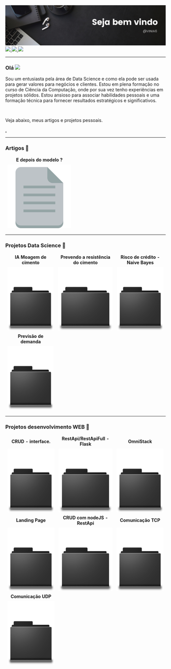 <img src="https://github.com/VINIA6/VINIA6/blob/master/b4.png">

<a href="mailto:viniciusdeassisazevedo@hotmail.com">
  <img src="https://img.shields.io/badge/Gmail-D14836?style=for-the-badge&logo=gmail&logoColor=white" height="20" />
</a>
 <a href="https://www.linkedin.com/in/vin%C3%ADcius-de-assis-53a1b6190">
  <img src="https://img.shields.io/badge/linkedin-%230077B5.svg?&style=for-the-badge&logo=linkedin&logoColor=white" height="20" />
</a>
<a href="https://www.instagram.com/viniciusdeassisazevedo/">
  <img src="https://img.shields.io/badge/instagram-%23E4405F.svg?&style=for-the-badge&logo=instagram&logoColor=white" height="20" />
</a>

---

### Olá <img src="https://media.giphy.com/media/hvRJCLFzcasrR4ia7z/giphy.gif" width="25px">

<p>Sou um entusiasta pela área de Data Science e como ela pode ser usada para gerar valores para negócios e clientes. Estou em plena formação no curso de Ciência da Computação, onde por sua vez tenho experiências em projetos sólidos. Estou ansioso para associar habilidades pessoais e uma formação técnica para fornecer resultados estratégicos e significativos.</p>
<br/>
<p>Veja abaixo, meus artigos e projetos pessoais.</p>

<a href="https://github.com/abhisheknaiidu/awesome-github-profile-readme"> . </a>

---
  
### Artigos 📃
  
<table>
  <thead align="center">
    <tr border: none;>
      <td><b>E depois do modelo ?</b></td>
    </tr>
  </thead>
  <tbody>
  <thead align="center">
    <tr>
      <td><a href="https://www.linkedin.com/pulse/e-depois-do-modelo-vin%C3%ADcius-de-assis/" target="_blank"><img src="https://github.com/VINIA6/VINIA6/blob/master/arquivo.png" height="200" title="E depois do modelo ?"/></a></td>
    </tr>
  </thead>
  </tbody>
</table>
  
--- 
 
### Projetos Data Science 📁
  
<table>
  <thead align="center">
    <tr border: none;>
      <td><b>IA Moagem de cimento</b></td>
      <td><b>Prevendo a resistência do cimento</b></td>
      <td><b>Risco de crédito - Naive Bayes</b></td>
    </tr>
  </thead>
  <tbody>
  <thead align="center">
    <tr>
      <td><a href="https://www.google.com" target="_blank"><img src="https://github.com/VINIA6/VINIA6/blob/master/Pasta.png" height="200" title="--"/></a></td>
      <td><a href="https://github.com/VINIA6/-predict-compressive-strength" target="_blank"><img src="https://github.com/VINIA6/VINIA6/blob/master/Pasta.png" height="200" title="Predict compressive strength"/></a></td>
      <td><a href="https://github.com/VINIA6/NaiveBayes_Analise_de_Credito" target="_blank"><img src="https://github.com/VINIA6/VINIA6/blob/master/Pasta.png" height="200" title="Google"/></a></td>
    </tr>
  </thead>
  </tbody>
   <thead align="center">
    <tr border: none;>
       <td><b>Previsão de demanda</b></td>
    </tr>
  </thead>
  <tbody>
    <thead align="center">
    <tr>
      <td><a href="https://github.com/VINIA6/FORECAST_DEMAND" target="_blank"><img src="https://github.com/VINIA6/VINIA6/blob/master/Pasta.png" height="200" title="FORECAST_DEMAND"/></a></td>
    </tr>
  </thead>
  </tbody>
</table>

---
  
### Projetos desenvolvimento WEB 📁
  
<table>
  <thead align="center">
    <tr border: none;>
      <td><b>CRUD - interface.</b></td>
      <td><b>RestApi/RestApiFull - Flask</b></td>
      <td><b>OmniStack</b></td>
    </tr>
  </thead>
  <tbody>
    <thead align="center">
    <tr>
      <td><a href="https://github.com/VINIA6/CRUD_WITH_INTERFACE" target="_blank"><img src="https://github.com/VINIA6/VINIA6/blob/master/Pasta.png" height="200" title="CRUD_WITH_INTERFACE"/></a></td>
      <td><a href="https://github.com/VINIA6/API_FLASK" target="_blank"><img src="https://github.com/VINIA6/VINIA6/blob/master/Pasta.png" height="200" title="API_FLASK"/></a></td>
      <td><a href="https://github.com/VINIA6/OmniStack" target="_blank"><img src="https://github.com/VINIA6/VINIA6/blob/master/Pasta.png" height="200" title="OmniStack"/></a></td>
    </tr>
  </thead>
  </tbody>
  
  <thead align="center">
    <tr border: none;>
      <td><b>Landing Page</b></td>
      <td><b>CRUD com nodeJS - RestApi</b></td>
      <td><b>Comunicação TCP</b></td>
    </tr>
  </thead>
  <tbody>
  <thead align="center">
    <tr>
      <td><a href="https://github.com/VINIA6/CRUD_COM_NODEJS_REST_API" target="_blank"><img src="https://github.com/VINIA6/VINIA6/blob/master/Pasta.png" height="200" title="OmniStack"/></a></td>
      <td><a href="https://github.com/VINIA6/LANDING_PAGE_PROJETO_WEB" target="_blank"><img src="https://github.com/VINIA6/VINIA6/blob/master/Pasta.png" height="200" title="LandingPage"/></a></td>
      <td><a href="https://github.com/VINIA6/COMUNIC_TCP_CLIENTE_SERVIDOR" target="_blank"><img src="https://github.com/VINIA6/VINIA6/blob/master/Pasta.png" height="200" title="COMUNIC_TCP_CLIENTE_SERVIDOR"/></a></td>
    </tr>
  </thead>
  </tbody>
  
  <thead align="center">
    <tr border: none;>
      <td><b>Comunicação UDP</b></td>
    </tr>
  </thead>
  <tbody>
    <thead align="center">
    <tr>
      <td><a href="https://github.com/VINIA6/COMUNIC_UDP_CLIENTE_SERVIDOR" target="_blank"><img src="https://github.com/VINIA6/VINIA6/blob/master/Pasta.png" height="200" title="COMUNIC_UDP_CLIENTE_SERVIDOR"/></a></td>
    </tr>
  </thead>
  </tbody>
  
</table>
  
